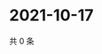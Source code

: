 # 2021-10-17

共 0 条

<!-- BEGIN WEIBO -->
<!-- 最后更新时间 Sun Oct 17 2021 06:12:52 GMT+0800 (China Standard Time) -->

<!-- END WEIBO -->
